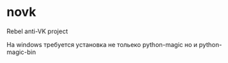 # novk
Rebel anti-VK project

На windows требуется установка не тольеко python-magic но и python-magic-bin
